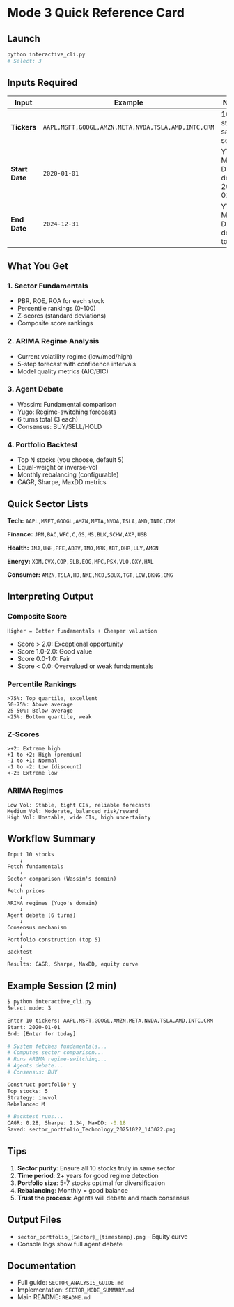 # Mode 3 Quick Reference Card

## Launch

```bash
python interactive_cli.py
# Select: 3
```

## Inputs Required

| Input | Example | Notes |
|-------|---------|-------|
| **Tickers** | `AAPL,MSFT,GOOGL,AMZN,META,NVDA,TSLA,AMD,INTC,CRM` | 10 stocks, same sector |
| **Start Date** | `2020-01-01` | YYYY-MM-DD, default 2020-01-01 |
| **End Date** | `2024-12-31` | YYYY-MM-DD, default today |

## What You Get

### 1. Sector Fundamentals
- PBR, ROE, ROA for each stock
- Percentile rankings (0-100)
- Z-scores (standard deviations)
- Composite score rankings

### 2. ARIMA Regime Analysis
- Current volatility regime (low/med/high)
- 5-step forecast with confidence intervals
- Model quality metrics (AIC/BIC)

### 3. Agent Debate
- Wassim: Fundamental comparison
- Yugo: Regime-switching forecasts
- 6 turns total (3 each)
- Consensus: BUY/SELL/HOLD

### 4. Portfolio Backtest
- Top N stocks (you choose, default 5)
- Equal-weight or inverse-vol
- Monthly rebalancing (configurable)
- CAGR, Sharpe, MaxDD metrics

## Quick Sector Lists

**Tech:** `AAPL,MSFT,GOOGL,AMZN,META,NVDA,TSLA,AMD,INTC,CRM`

**Finance:** `JPM,BAC,WFC,C,GS,MS,BLK,SCHW,AXP,USB`

**Health:** `JNJ,UNH,PFE,ABBV,TMO,MRK,ABT,DHR,LLY,AMGN`

**Energy:** `XOM,CVX,COP,SLB,EOG,MPC,PSX,VLO,OXY,HAL`

**Consumer:** `AMZN,TSLA,HD,NKE,MCD,SBUX,TGT,LOW,BKNG,CMG`

## Interpreting Output

### Composite Score
```
Higher = Better fundamentals + Cheaper valuation
```
- Score > 2.0: Exceptional opportunity
- Score 1.0-2.0: Good value
- Score 0.0-1.0: Fair
- Score < 0.0: Overvalued or weak fundamentals

### Percentile Rankings
```
>75%: Top quartile, excellent
50-75%: Above average
25-50%: Below average
<25%: Bottom quartile, weak
```

### Z-Scores
```
>+2: Extreme high
+1 to +2: High (premium)
-1 to +1: Normal
-1 to -2: Low (discount)
<-2: Extreme low
```

### ARIMA Regimes
```
Low Vol: Stable, tight CIs, reliable forecasts
Medium Vol: Moderate, balanced risk/reward
High Vol: Unstable, wide CIs, high uncertainty
```

## Workflow Summary

```
Input 10 stocks
    ↓
Fetch fundamentals
    ↓
Sector comparison (Wassim's domain)
    ↓
Fetch prices
    ↓
ARIMA regimes (Yugo's domain)
    ↓
Agent debate (6 turns)
    ↓
Consensus mechanism
    ↓
Portfolio construction (top 5)
    ↓
Backtest
    ↓
Results: CAGR, Sharpe, MaxDD, equity curve
```

## Example Session (2 min)

```bash
$ python interactive_cli.py
Select mode: 3

Enter 10 tickers: AAPL,MSFT,GOOGL,AMZN,META,NVDA,TSLA,AMD,INTC,CRM
Start: 2020-01-01
End: [Enter for today]

# System fetches fundamentals...
# Computes sector comparison...
# Runs ARIMA regime-switching...
# Agents debate...
# Consensus: BUY

Construct portfolio? y
Top stocks: 5
Strategy: invvol
Rebalance: M

# Backtest runs...
CAGR: 0.28, Sharpe: 1.34, MaxDD: -0.18
Saved: sector_portfolio_Technology_20251022_143022.png
```

## Tips

1. **Sector purity**: Ensure all 10 stocks truly in same sector
2. **Time period**: 2+ years for good regime detection
3. **Portfolio size**: 5-7 stocks optimal for diversification
4. **Rebalancing**: Monthly = good balance
5. **Trust the process**: Agents will debate and reach consensus

## Output Files

- `sector_portfolio_{Sector}_{timestamp}.png` - Equity curve
- Console logs show full agent debate

## Documentation

- Full guide: `SECTOR_ANALYSIS_GUIDE.md`
- Implementation: `SECTOR_MODE_SUMMARY.md`
- Main README: `README.md`

